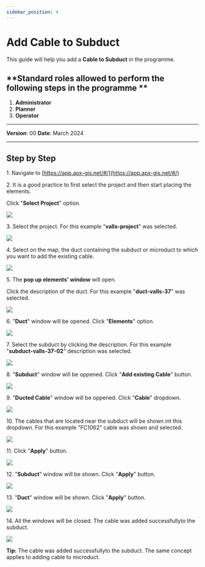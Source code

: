 ```yaml
---
sidebar_position: 4
---
```


# Add Cable to Subduct

This guide will help you add a **Cable to Subduct** in the programme.

## **Standard roles allowed to perform the following steps in the programme **

1.	**Administrator**
2.  **Planner**
3. **Operator**

------------

**Version**: 00
**Date**: March 2024

------------
## **Step by Step**

1\. Navigate to [https://app.apx-gis.net/#/](https://app.apx-gis.net/#/)


2\. It is a good practice to first select the project and then start placing the elements.

Click "**Select Project**" option.

![](https://ajeuwbhvhr.cloudimg.io/colony-recorder.s3.amazonaws.com/files/2024-03-11/17ad3e2e-5e58-498f-989f-e4f558fab264/ascreenshot.jpeg?tl_px=0,0&br_px=774,432&force_format=png&width=774&wat_scale=69&wat=1&wat_opacity=1&wat_gravity=northwest&wat_url=https://colony-recorder.s3.amazonaws.com/images/watermarks/14B8A6_standard.png&wat_pad=294,3)


3\. Select the project. For this example "**valls-project**" was selected.

![](https://ajeuwbhvhr.cloudimg.io/colony-recorder.s3.amazonaws.com/files/2024-03-11/7fa846da-86bd-4095-b8ed-05ab9312c511/ascreenshot.jpeg?tl_px=0,0&br_px=774,432&force_format=png&width=774&wat_scale=69&wat=1&wat_opacity=1&wat_gravity=northwest&wat_url=https://colony-recorder.s3.amazonaws.com/images/watermarks/14B8A6_standard.png&wat_pad=303,122)


4\. Select on the map, the duct containing the subduct or microduct to which you want to add the existing cable.

![](https://ajeuwbhvhr.cloudimg.io/colony-recorder.s3.amazonaws.com/files/2024-03-11/21814f2e-d1cd-4375-9a08-af078d7843e8/ascreenshot.jpeg?tl_px=573,71&br_px=1348,504&force_format=png&width=774&wat_scale=69&wat=1&wat_opacity=1&wat_gravity=northwest&wat_url=https://colony-recorder.s3.amazonaws.com/images/watermarks/14B8A6_standard.png&wat_pad=362,191)


5\. The **pop up elements' window** will open.

Click the description of the duct. For this example "**duct-valls-37**" was selected.

![](https://ajeuwbhvhr.cloudimg.io/colony-recorder.s3.amazonaws.com/files/2024-03-11/a77224be-2dcc-49f8-ae58-7b11896a2bf3/ascreenshot.jpeg?tl_px=386,0&br_px=1369,549&force_format=png&width=983&wat_scale=87&wat=1&wat_opacity=1&wat_gravity=northwest&wat_url=https://colony-recorder.s3.amazonaws.com/images/watermarks/14B8A6_standard.png&wat_pad=459,166)


6\. "**Duct**" window will be opened. Click "**Elements**" option.

![](https://ajeuwbhvhr.cloudimg.io/colony-recorder.s3.amazonaws.com/files/2024-03-11/2a1a58f8-7185-4492-b2f9-8222bdc6d546/ascreenshot.jpeg?tl_px=0,0&br_px=1719,928&force_format=png&width=1120.0&wat=1&wat_opacity=1&wat_gravity=northwest&wat_url=https://colony-recorder.s3.amazonaws.com/images/watermarks/14B8A6_standard.png&wat_pad=6,245)


7\. Select the subduct by clicking the description. For this example "**subduct-valls-37-02**" description was selected.

![](https://ajeuwbhvhr.cloudimg.io/colony-recorder.s3.amazonaws.com/files/2024-03-11/562b995f-d033-4502-bfee-06821b8dcdce/ascreenshot.jpeg?tl_px=0,333&br_px=774,766&force_format=png&width=774&wat_scale=69&wat=1&wat_opacity=1&wat_gravity=northwest&wat_url=https://colony-recorder.s3.amazonaws.com/images/watermarks/14B8A6_standard.png&wat_pad=106,191)


8\. "**Subduct**" window will be oppened. Click "**Add existing Cable**" button.

![](https://ajeuwbhvhr.cloudimg.io/colony-recorder.s3.amazonaws.com/files/2024-03-11/9a710dba-c457-40ad-a6f7-4bad9bd6c385/ascreenshot.jpeg?tl_px=0,0&br_px=1719,928&force_format=png&width=1120.0&wat=1&wat_opacity=1&wat_gravity=northwest&wat_url=https://colony-recorder.s3.amazonaws.com/images/watermarks/14B8A6_standard.png&wat_pad=8,219)


9\. "**Ducted Cable**" window will be oppened. Click "**Cable**" dropdown.

![](https://ajeuwbhvhr.cloudimg.io/colony-recorder.s3.amazonaws.com/files/2024-03-11/c668a17f-5810-42ef-92a7-260de42cae09/ascreenshot.jpeg?tl_px=0,0&br_px=982,549&force_format=png&width=983&wat_scale=87&wat=1&wat_opacity=1&wat_gravity=northwest&wat_url=https://colony-recorder.s3.amazonaws.com/images/watermarks/14B8A6_standard.png&wat_pad=282,49)


10\. The cables that are located near the subduct will be shown int this dropdown. For this example "FC1062" cable was shown and selected.

![](https://ajeuwbhvhr.cloudimg.io/colony-recorder.s3.amazonaws.com/files/2024-03-11/515b470f-da1d-4222-b073-c9aab87497ff/screenshot.jpeg?tl_px=0,0&br_px=1157,923&force_format=png&width=1120.0)


11\. Click "**Apply**" button.

![](https://ajeuwbhvhr.cloudimg.io/colony-recorder.s3.amazonaws.com/files/2024-03-11/38e5dc06-74a5-40ae-a34b-97c8e84d6ac7/ascreenshot.jpeg?tl_px=0,0&br_px=1719,928&force_format=png&width=1120.0&wat=1&wat_opacity=1&wat_gravity=northwest&wat_url=https://colony-recorder.s3.amazonaws.com/images/watermarks/14B8A6_standard.png&wat_pad=62,554)


12\. "**Subduct**" window will be shown. Click "**Apply**" button.

![](https://ajeuwbhvhr.cloudimg.io/colony-recorder.s3.amazonaws.com/files/2024-03-11/faf2d3c7-7adf-4ea9-a664-3c91c7d8611d/ascreenshot.jpeg?tl_px=0,0&br_px=1719,928&force_format=png&width=1120.0&wat=1&wat_opacity=1&wat_gravity=northwest&wat_url=https://colony-recorder.s3.amazonaws.com/images/watermarks/14B8A6_standard.png&wat_pad=132,554)


13\. "**Duct**" window will be shown. Click "**Apply**" button.

![](https://ajeuwbhvhr.cloudimg.io/colony-recorder.s3.amazonaws.com/files/2024-03-11/11146dea-5b6a-4865-a337-6b59f6d8b89c/ascreenshot.jpeg?tl_px=0,0&br_px=1719,928&force_format=png&width=1120.0&wat=1&wat_opacity=1&wat_gravity=northwest&wat_url=https://colony-recorder.s3.amazonaws.com/images/watermarks/14B8A6_standard.png&wat_pad=161,552)


14\. All the windows will be closed. The cable was added successfullyto the subduct.

![](https://ajeuwbhvhr.cloudimg.io/colony-recorder.s3.amazonaws.com/files/2024-03-11/c83a8511-c14c-4dd0-b75b-6b01796b20c7/user_cropped_screenshot.jpeg?tl_px=0,0&br_px=1921,928&force_format=png&width=1120.0)


**Tip:** The cable was added successfullyto the subduct.
The same concept applies to adding cable to microduct.



